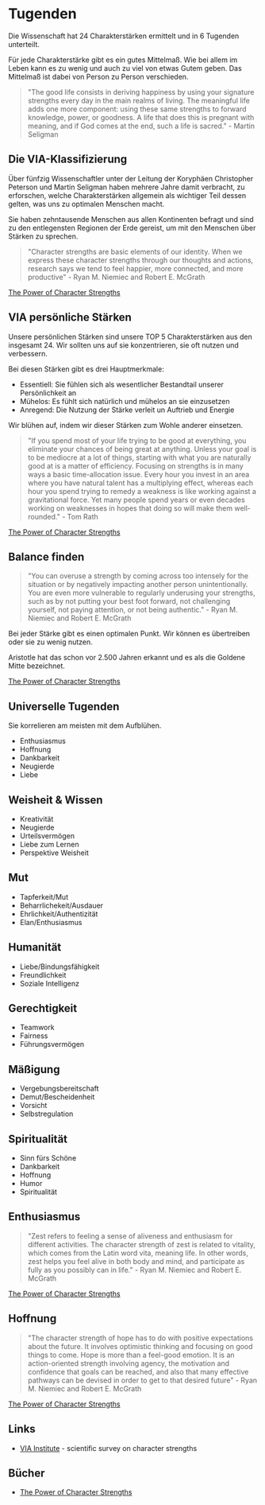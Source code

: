# Tugenden

Die Wissenschaft hat 24 Charakterstärken ermittelt und in 6 Tugenden unterteilt.

Für jede Charakterstärke gibt es ein gutes Mittelmaß. Wie bei allem im Leben kann es zu wenig und auch zu viel von etwas Gutem geben.
Das Mittelmaß ist dabei von Person zu Person verschieden.

> "The good life consists in deriving happiness by using your signature strengths every day in the main realms of living. The meaningful life adds one more component: using these same strengths to forward knowledge, power, or goodness. A life that does this is pregnant with meaning, and if God comes at the end, such a life is sacred." - Martin Seligman

## Die VIA-Klassifizierung

Über fünfzig Wissenschaftler unter der Leitung der Koryphäen Christopher Peterson und Martin Seligman haben mehrere Jahre damit verbracht, zu erforschen, welche Charakterstärken allgemein als wichtiger Teil dessen gelten, was uns zu optimalen Menschen macht.

Sie haben zehntausende Menschen aus allen Kontinenten befragt und sind zu den entlegensten Regionen der Erde gereist, um mit den Menschen über Stärken zu sprechen.

> "Character strengths are basic elements of our identity. When we express these character strengths through our thoughts and actions, research says we tend to feel happier, more connected, and more productive" - Ryan M. Niemiec and Robert E. McGrath

[The Power of Character Strengths](https://www.goodreads.com/book/show/44526819-the-power-of-character-strengths)

## VIA persönliche Stärken

Unsere persönlichen Stärken sind unsere TOP 5 Charakterstärken aus den insgesamt 24. Wir sollten uns auf sie konzentrieren, sie oft nutzen und verbessern.

Bei diesen Stärken gibt es drei Hauptmerkmale:

- Essentiell: Sie fühlen sich als wesentlicher Bestandtail unserer Persönlichkeit an
- Mühelos: Es fühlt sich natürlich und mühelos an sie einzusetzen
- Anregend: Die Nutzung der Stärke verleit un Auftrieb und Energie

Wir blühen auf, indem wir dieser Stärken zum Wohle anderer einsetzen.

> "If you spend most of your life trying to be good at everything, you eliminate your chances of being great at anything. Unless your goal is to be mediocre at a lot of things, starting with what you are naturally good at is a matter of efficiency. Focusing on strengths is in many ways a basic time-allocation issue. Every hour you invest in an area where you have natural talent has a multiplying effect, whereas each hour you spend trying to remedy a weakness is like working against a gravitational force. Yet many people spend years or even decades working on weaknesses in hopes that doing so will make them well-rounded." - Tom Rath

[The Power of Character Strengths](https://www.goodreads.com/book/show/44526819-the-power-of-character-strengths)

## Balance finden

> "You can overuse a strength by coming across too intensely for the situation or by negatively impacting another person unintentionally. You are even more vulnerable to regularly underusing your strengths, such as by not putting your best foot forward, not challenging yourself, not paying attention, or not being authentic." - Ryan M. Niemiec and Robert E. McGrath

Bei jeder Stärke gibt es einen optimalen Punkt. Wir können es übertreiben oder sie zu wenig nutzen. 

Aristotle hat das schon vor 2.500 Jahren erkannt und es als die Goldene Mitte bezeichnet.

[The Power of Character Strengths](https://www.goodreads.com/book/show/44526819-the-power-of-character-strengths)

## Universelle Tugenden

Sie korrelieren am meisten mit dem Aufblühen.

- Enthusiasmus
- Hoffnung
- Dankbarkeit
- Neugierde
- Liebe

## Weisheit & Wissen

- Kreativität
- Neugierde
- Urteilsvermögen
- Liebe zum Lernen
- Perspektive Weisheit

## Mut

- Tapferkeit/Mut
- Beharrlichekeit/Ausdauer
- Ehrlichkeit/Authentizität
- Elan/Enthusiasmus

## Humanität

- Liebe/Bindungsfähigkeit
- Freundlichkeit
- Soziale Intelligenz

## Gerechtigkeit

- Teamwork
- Fairness
- Führungsvermögen

## Mäßigung

- Vergebungsbereitschaft
- Demut/Bescheidenheit
- Vorsicht
- Selbstregulation

## Spiritualität

- Sinn fürs Schöne
- Dankbarkeit
- Hoffnung
- Humor
- Spiritualität

## Enthusiasmus

> "Zest refers to feeling a sense of aliveness and enthusiasm for different activities. The character strength of zest is related to vitality, which comes from the Latin word vita, meaning life. In other words, zest helps you feel alive in both body and mind, and participate as fully as you possibly can in life." - Ryan M. Niemiec and Robert E. McGrath

[The Power of Character Strengths](https://www.goodreads.com/book/show/44526819-the-power-of-character-strengths)

## Hoffnung

> "The character strength of hope has to do with positive expectations about the future. It involves optimistic thinking and focusing on good things to come. Hope is more than a feel-good emotion. It is an action-oriented strength involving agency, the motivation and confidence that goals can be reached, and also that many effective pathways can be devised in order to get to that desired future" - Ryan M. Niemiec and Robert E. McGrath

[The Power of Character Strengths](https://www.goodreads.com/book/show/44526819-the-power-of-character-strengths)

## Links

- [VIA Institute](https://www.viacharacter.org) - scientific survey on character strengths

## Bücher

- [The Power of Character Strengths](https://www.goodreads.com/book/show/44526819-the-power-of-character-strengths)
